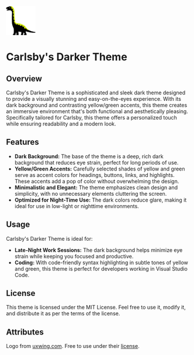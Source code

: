 <img src="images/carlsby.png" alt="Logo" width="80" height="80"> 

# Carlsby's Darker Theme

## Overview

Carlsby's Darker Theme is a sophisticated and sleek dark theme designed to provide a visually stunning and easy-on-the-eyes experience. With its dark background and contrasting yellow/green accents, this theme creates an immersive environment that's both functional and aesthetically pleasing. Specifically tailored for Carlsby, this theme offers a personalized touch while ensuring readability and a modern look.

## Features

- **Dark Background:** The base of the theme is a deep, rich dark background that reduces eye strain, perfect for long periods of use.
- **Yellow/Green Accents:** Carefully selected shades of yellow and green serve as accent colors for headings, buttons, links, and highlights. These accents add a pop of color without overwhelming the design.
- **Minimalistic and Elegant:** The theme emphasizes clean design and simplicity, with no unnecessary elements cluttering the screen.
- **Optimized for Night-Time Use:** The dark colors reduce glare, making it ideal for use in low-light or nighttime environments.

## Usage

Carlsby's Darker Theme is ideal for:

- **Late-Night Work Sessions:** The dark background helps minimize eye strain while keeping you focused and productive.
- **Coding:** With code-friendly syntax highlighting in subtle tones of yellow and green, this theme is perfect for developers working in Visual Studio Code.

## License
This theme is licensed under the MIT License. Feel free to use it, modify it, and distribute it as per the terms of the license.

## Attributes
Logo from <a href="https://uxwing.com/">uxwing.com</a>. Free to use under their <a href="https://uxwing.com/license/">license</a>.